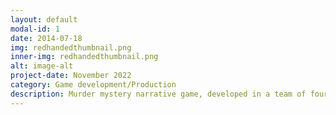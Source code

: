 ```yaml
---
layout: default
modal-id: 1
date: 2014-07-18
img: redhandedthumbnail.png
inner-img: redhandedthumbnail.png
alt: image-alt
project-date: November 2022
category: Game development/Production
description: Murder mystery narrative game, developed in a team of four in a span of 4 months, I was one of two software engineers aswell as managing production for the team.<a href="https://bazzagibbs.itch.io/red-handed?password=red-handed" target="_blank">Here</a>
---
```

